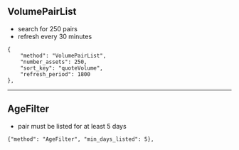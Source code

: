 ## VolumePairList
- search for 250 pairs
- refresh every 30 minutes
```
{
    "method": "VolumePairList",
    "number_assets": 250,
    "sort_key": "quoteVolume",
    "refresh_period": 1800
},
```
---
## AgeFilter
- pair must be listed for at least 5 days
```
{"method": "AgeFilter", "min_days_listed": 5},
```
